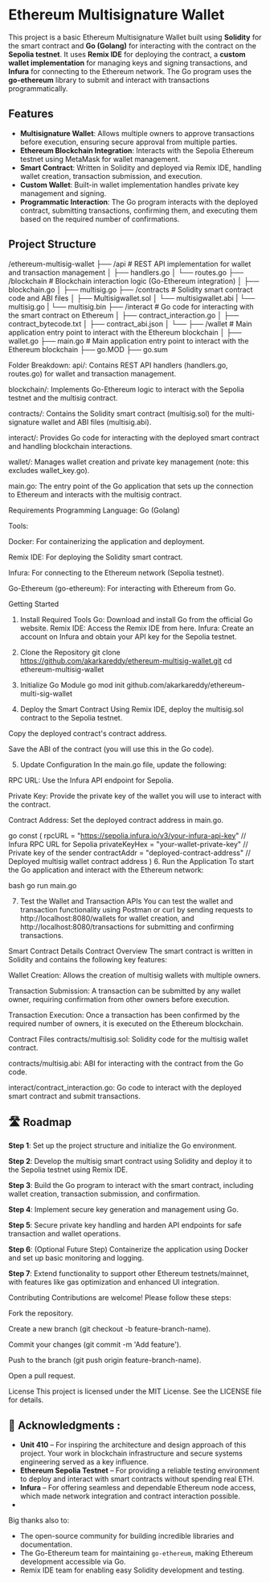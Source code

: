 # Ethereum Multisignature Wallet

This project is a basic Ethereum Multisignature Wallet built using **Solidity** for the smart contract and **Go (Golang)** for interacting with the contract on the **Sepolia testnet**. It uses **Remix IDE** for deploying the contract, a **custom wallet implementation** for managing keys and signing transactions, and **Infura** for connecting to the Ethereum network. The Go program uses the **go-ethereum** library to submit and interact with transactions programmatically.

## Features

- **Multisignature Wallet**: Allows multiple owners to approve transactions before execution, ensuring secure approval from multiple parties.
- **Ethereum Blockchain Integration**: Interacts with the Sepolia Ethereum testnet using MetaMask for wallet management.
- **Smart Contract**: Written in Solidity and deployed via Remix IDE, handling wallet creation, transaction submission, and execution.
- **Custom Wallet**: Built-in wallet implementation handles private key management and signing.
- **Programmatic Interaction**: The Go program interacts with the deployed contract, submitting transactions, confirming them, and executing them based on the required number of confirmations.

## Project Structure
/ethereum-multisig-wallet
├── /api                 # REST API implementation for wallet and transaction management
│   ├── handlers.go
│   └── routes.go
├── /blockchain          # Blockchain interaction logic (Go-Ethereum integration)
│   ├── blockchain.go
│   ├── multisig.go
├── /contracts            # Solidity smart contract code and ABI files
│   ├── Multisigwallet.sol
│   └── multisigwallet.abi
|   └── multisig.go
|   └── multisig.bin
├── /interact            # Go code for interacting with the smart contract on Ethereum
│   ├── contract_interaction.go
│   ├── contract_bytecode.txt
│   ├── contract_abi.json
│   └── 
├── /wallet              # Main application entry point to interact with the Ethereum blockchain
│   ├── wallet.go
├── main.go              # Main application entry point to interact with the Ethereum blockchain
├── go.MOD
├── go.sum


Folder Breakdown:
api/: Contains REST API handlers (handlers.go, routes.go) for wallet and transaction management.

blockchain/: Implements Go-Ethereum logic to interact with the Sepolia testnet and the multisig contract.

contracts/: Contains the Solidity smart contract (multisig.sol) for the multi-signature wallet and ABI files (multisig.abi).

interact/: Provides Go code for interacting with the deployed smart contract and handling blockchain interactions.

wallet/: Manages wallet creation and private key management (note: this excludes wallet_key.go).

main.go: The entry point of the Go application that sets up the connection to Ethereum and interacts with the multisig contract.


Requirements
Programming Language: Go (Golang)

Tools:

Docker: For containerizing the application and deployment.

Remix IDE: For deploying the Solidity smart contract.

Infura: For connecting to the Ethereum network (Sepolia testnet).

Go-Ethereum (go-ethereum): For interacting with Ethereum from Go.

Getting Started
1. Install Required Tools
Go: Download and install Go from the official Go website.
Remix IDE: Access the Remix IDE from here.
Infura: Create an account on Infura and obtain your API key for the Sepolia testnet.

2. Clone the Repository
git clone https://github.com/akarkareddy/ethereum-multisig-wallet.git
cd ethereum-multisig-wallet
3. Initialize Go Module
go mod init github.com/akarkareddy/ethereum-multi-sig-wallet
4. Deploy the Smart Contract
Using Remix IDE, deploy the multisig.sol contract to the Sepolia testnet.

Copy the deployed contract's contract address.

Save the ABI of the contract (you will use this in the Go code).

5. Update Configuration
In the main.go file, update the following:

RPC URL: Use the Infura API endpoint for Sepolia.

Private Key: Provide the private key of the wallet you will use to interact with the contract.

Contract Address: Set the deployed contract address in main.go.

go
const (
    rpcURL        = "https://sepolia.infura.io/v3/your-infura-api-key" // Infura RPC URL for Sepolia
    privateKeyHex = "your-wallet-private-key"                           // Private key of the sender
    contractAddr  = "deployed-contract-address"                          // Deployed multisig wallet contract address
)
6. Run the Application
To start the Go application and interact with the Ethereum network:

bash
go run main.go

7. Test the Wallet and Transaction APIs
You can test the wallet and transaction functionality using Postman or curl by sending requests to http://localhost:8080/wallets for wallet creation, and http://localhost:8080/transactions for submitting and confirming transactions.

Smart Contract Details
Contract Overview
The smart contract is written in Solidity and contains the following key features:

Wallet Creation: Allows the creation of multisig wallets with multiple owners.

Transaction Submission: A transaction can be submitted by any wallet owner, requiring confirmation from other owners before execution.

Transaction Execution: Once a transaction has been confirmed by the required number of owners, it is executed on the Ethereum blockchain.

Contract Files
contracts/multisig.sol: Solidity code for the multisig wallet contract.

contracts/multisig.abi: ABI for interacting with the contract from the Go code.

interact/contract_interaction.go: Go code to interact with the deployed smart contract and submit transactions.


## 🛣️ Roadmap

**Step 1**: Set up the project structure and initialize the Go environment.

**Step 2**: Develop the multisig smart contract using Solidity and deploy it to the Sepolia testnet using Remix IDE.

**Step 3**: Build the Go program to interact with the smart contract, including wallet creation, transaction submission, and confirmation.

**Step 4**: Implement secure key generation and management using Go.

**Step 5**: Secure private key handling and harden API endpoints for safe transaction and wallet operations.

**Step 6**: (Optional Future Step) Containerize the application using Docker and set up basic monitoring and logging.

**Step 7**: Extend functionality to support other Ethereum testnets/mainnet, with features like gas optimization and enhanced UI integration.

Contributing
Contributions are welcome! Please follow these steps:

Fork the repository.

Create a new branch (git checkout -b feature-branch-name).

Commit your changes (git commit -m 'Add feature').

Push to the branch (git push origin feature-branch-name).

Open a pull request.

License
This project is licensed under the MIT License. See the LICENSE file for details.

## 🙏 Acknowledgments :
- **Unit 410** – For inspiring the architecture and design approach of this project. Your work in blockchain infrastructure and secure systems engineering served as a key influence.
- **Ethereum Sepolia Testnet** – For providing a reliable testing environment to deploy and interact with smart contracts without spending real ETH.
- **Infura** – For offering seamless and dependable Ethereum node access, which made network integration and contract interaction possible.
- 
Big thanks also to:
- The open-source community for building incredible libraries and documentation.
- The Go-Ethereum team for maintaining `go-ethereum`, making Ethereum development accessible via Go.
- Remix IDE team for enabling easy Solidity development and testing.
